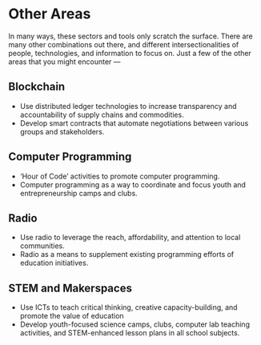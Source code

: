 # Other Areas

In many ways, these sectors and tools only scratch the surface. There are many other combinations out there, and different intersectionalities of people, technologies, and information to focus on. Just a few of the other areas that you might encounter —

## Blockchain

- Use distributed ledger technologies to increase transparency and accountability of supply chains and commodities.
- Develop smart contracts that automate negotiations between various groups and stakeholders.

## Computer Programming

- ‘Hour of Code’ activities to promote computer programming.
- Computer programming as a way to coordinate and focus youth and entrepreneurship camps and clubs.

## Radio

- Use radio to leverage the reach, affordability, and attention to local communities.
- Radio as a means to supplement existing programming efforts of education initiatives.

## STEM and Makerspaces

- Use ICTs to teach critical thinking, creative capacity-building, and promote the value of education
- Develop youth-focused science camps, clubs, computer lab teaching activities, and STEM-enhanced lesson plans in all school subjects.
